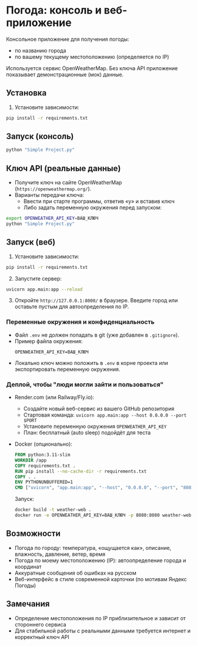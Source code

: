 # Погода: консоль и веб-приложение

Консольное приложение для получения погоды:
- по названию города
- по вашему текущему местоположению (определяется по IP)

Используется сервис OpenWeatherMap. Без ключа API приложение показывает демонстрационные (мок) данные.

## Установка

1. Установите зависимости:
```bash
pip install -r requirements.txt
```

## Запуск (консоль)

```bash
python "Simple Project.py"
```

## Ключ API (реальные данные)

- Получите ключ на сайте OpenWeatherMap (`https://openweathermap.org/`).
- Варианты передачи ключа:
  - Ввести при старте программы, ответив «y» и вставив ключ
  - Либо задать переменную окружения перед запуском:
```bash
export OPENWEATHER_API_KEY=ВАШ_КЛЮЧ
python "Simple Project.py"
```

## Запуск (веб)

1. Установите зависимости:
```bash
pip install -r requirements.txt
```
2. Запустите сервер:
```bash
uvicorn app.main:app --reload
```
3. Откройте `http://127.0.0.1:8000/` в браузере. Введите город или оставьте пустым для автоопределения по IP.

### Переменные окружения и конфиденциальность

- Файл `.env` не должен попадать в git (уже добавлен в `.gitignore`).
- Пример файла окружения:
  ```env
  OPENWEATHER_API_KEY=ВАШ_КЛЮЧ
  ```
- Локально ключ можно положить в `.env` в корне проекта или экспортировать переменную окружения.

### Деплой, чтобы "люди могли зайти и пользоваться"

- Render.com (или Railway/Fly.io):
  - Создайте новый веб-сервис из вашего GitHub репозитория
  - Стартовая команда: `uvicorn app.main:app --host 0.0.0.0 --port $PORT`
  - Установите переменную окружения `OPENWEATHER_API_KEY`
  - План: бесплатный (auto sleep) подойдёт для теста

- Docker (опционально):
  ```Dockerfile
  FROM python:3.11-slim
  WORKDIR /app
  COPY requirements.txt .
  RUN pip install --no-cache-dir -r requirements.txt
  COPY . .
  ENV PYTHONUNBUFFERED=1
  CMD ["uvicorn", "app.main:app", "--host", "0.0.0.0", "--port", "8080"]
  ```
  Запуск:
  ```bash
  docker build -t weather-web .
  docker run -e OPENWEATHER_API_KEY=ВАШ_КЛЮЧ -p 8080:8080 weather-web
  ```

## Возможности

- Погода по городу: температура, «ощущается как», описание, влажность, давление, ветер, время
- Погода по моему местоположению (IP): автоопределение города и координат
- Аккуратные сообщения об ошибках на русском
- Веб-интерфейс в стиле современной карточки (по мотивам Яндекс Погоды)

## Замечания

- Определение местоположения по IP приблизительное и зависит от стороннего сервиса
- Для стабильной работы с реальными данными требуется интернет и корректный ключ API
